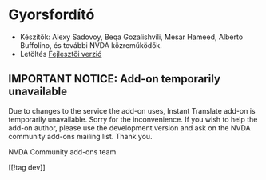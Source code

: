 # Gyorsfordító #

* Készítők: Alexy Sadovoy, Beqa Gozalishvili, Mesar Hameed, Alberto
  Buffolino, és további NVDA közreműködők.
* Letöltés [Fejlesztői verzió][2]

## IMPORTANT NOTICE: Add-on temporarily unavailable

Due to changes to the service the add-on uses, Instant Translate add-on is
temporarily unavailable. Sorry for the inconvenience. If you wish to help
the add-on author, please use the development version and ask on the NVDA
community add-ons mailing list. Thank you.

NVDA Community add-ons team

[[!tag dev]]

[2]: http://addons.nvda-project.org/files/get.php?file=it-dev
